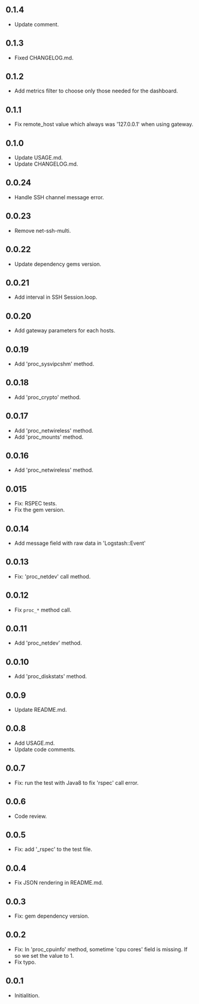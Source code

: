 ## 0.1.4
 - Update comment.

## 0.1.3
 - Fixed CHANGELOG.md.

## 0.1.2
 - Add metrics filter to choose only those needed for the dashboard.

## 0.1.1
 - Fix remote_host value which always was '127.0.0.1' when using gateway.

## 0.1.0
 - Update USAGE.md.
 - Update CHANGELOG.md.

## 0.0.24
 - Handle SSH channel message error.

## 0.0.23
 - Remove net-ssh-multi.

## 0.0.22
 - Update dependency gems version.

## 0.0.21
 - Add interval in SSH Session.loop.

## 0.0.20
 - Add gateway parameters for each hosts.

## 0.0.19
 - Add 'proc_sysvipcshm' method.

## 0.0.18
 - Add 'proc_crypto' method.

## 0.0.17
 - Add 'proc_netwireless' method.
 - Add 'proc_mounts' method.

## 0.0.16
 - Add 'proc_netwireless' method.

## 0.015
 - Fix: RSPEC tests.
 - Fix the gem version.

## 0.0.14
 - Add message field with raw data in 'Logstash::Event'

## 0.0.13
 - Fix: 'proc_netdev' call method.

## 0.0.12
 - Fix `proc_*` method call.

## 0.0.11
 - Add 'proc_netdev' method.

## 0.0.10
 - Add 'proc_diskstats' method.

## 0.0.9
 - Update README.md.

## 0.0.8
 - Add USAGE.md.
 - Update code comments.

## 0.0.7
 - Fix: run the test with Java8 to fix 'rspec' call error.

## 0.0.6
 - Code review.

## 0.0.5
 - Fix: add '_rspec' to the test file.

## 0.0.4
 - Fix JSON rendering in README.md.

## 0.0.3
 - Fix: gem dependency version.

## 0.0.2
 - Fix: In 'proc_cpuinfo' method, sometime 'cpu cores' field is missing. If so we set the value to 1.
 - Fix typo. 

## 0.0.1
 - Initialition.
